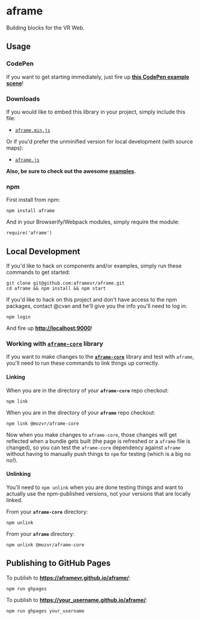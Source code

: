 # aframe

Building blocks for the VR Web.


## Usage

### CodePen

If you want to get starting immediately, just fire up [__this CodePen example scene__](http://codepen.io/team/aframevr/pen/6e013bf4b446e85d8f268e937ee09143?editors=100)!

### Downloads

If you would like to embed this library in your project, simply include this file:

* [`aframe.min.js`](https://aframevr.github.io/aframe/dist/aframe.min.js)

Or if you'd prefer the unminified version for local development (with source maps):

* [`aframe.js`](https://aframevr.github.io/aframe/dist/aframe.js)

__Also, be sure to check out the awesome [examples](https://aframevr.github.io/aframe/examples/).__

### npm

First install from npm:

    npm install aframe

And in your Browserify/Webpack modules, simply require the module:

    require('aframe')


## Local Development

If you'd like to hack on components and/or examples, simply run these commands to get started:

    git clone git@github.com:aframevr/aframe.git
    cd aframe && npm install && npm start

If you'd like to hack on this project and don't have access to the npm packages, contact @cvan and he'll give you the info you'll need to log in:

    npm login

And fire up __[http://localhost:9000](http://localhost:9000)__!


### Working with [`aframe-core`](https://github.com/aframevr/aframe-core/) library

If you want to make changes to the [__`aframe-core`__](https://github.com/aframevr/aframe-core/) library and test with `aframe`, you'll need to run these commands to link things up correctly.

#### Linking

When you are in the directory of your __`aframe-core`__ repo checkout:

    npm link

When you are in the directory of your __`aframe`__ repo checkout:

    npm link @mozvr/aframe-core

Now when you make changes to `aframe-core`, those changes will get reflected when a bundle gets built (the page is refreshed or a `aframe` file is changed), so you can test the `aframe-core` dependency against `aframe` without having to manually push things to `npm` for testing (which is a big no no!).

#### Unlinking

You'll need to `npm unlink` when you are done testing things and want to actually use the npm-published versions, not your versions that are locally linked.

From your __`aframe-core`__ directory:

    npm unlink

From your __`aframe`__ directory:

    npm unlink @mozvr/aframe-core


## Publishing to GitHub Pages

To publish to __https://aframevr.github.io/aframe/__:

    npm run ghpages

To publish to __https://your_username.github.io/aframe/__:

    npm run ghpages your_username

